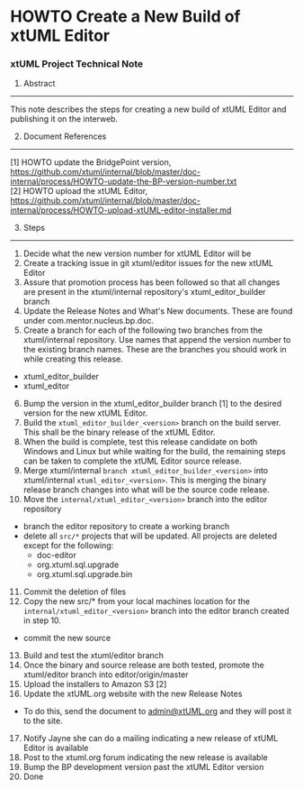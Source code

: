 # HOWTO Create a New Build of xtUML Editor
### xtUML Project Technical Note

1. Abstract
-----------
This note describes the steps for creating a new build of xtUML Editor and 
publishing it on the interweb.

2. Document References
----------------------
[1] HOWTO update the BridgePoint version, https://github.com/xtuml/internal/blob/master/doc-internal/process/HOWTO-update-the-BP-version-number.txt  
[2] HOWTO upload the xtUML Editor, https://github.com/xtuml/internal/blob/master/doc-internal/process/HOWTO-upload-xtUML-editor-installer.md   

3. Steps
-------------
1. Decide what the new version number for xtUML Editor will be  
2. Create a tracking issue in git xtuml/editor issues for the new xtUML Editor 
3. Assure that promotion process has been followed so that all changes
are present in the xtuml/internal repository's xtuml_editor_builder branch
4. Update the Release Notes and What's New documents.  These are found under
com.mentor.nucleus.bp.doc.
5. Create a branch for each of the following two branches from the xtuml/internal repository.
Use names that append the version number to the existing branch names.  These are the branches you
should work in while creating this release.  
  * xtuml_editor_builder
  * xtuml_editor  
6. Bump the version in the xtuml_editor_builder branch [1] to the desired version
for the new xtUML Editor.
7. Build the `xtuml_editor_builder_<version>` branch on the build server.  This shall be the 
binary release of the xtUML Editor.  
8. When the build is complete, test this release candidate on both Windows and 
Linux but while waiting for the build, the remaining steps can be taken to 
complete the xtUML Editor source release.  
9. Merge xtuml/internal `branch xtuml_editor_builder_<version>` into  
xtuml/internal `xtuml_editor_<version>`.  This is merging the binary release branch
changes into what will be the source code release.  
10. Move the `internal/xtuml_editor_<version>` branch into the editor repository    
  * branch the editor repository to create a working branch
  * delete all `src/*` projects that will be updated. All projects are deleted
except for the following:
      * doc-editor
      * org.xtuml.sql.upgrade
      * org.xtuml.sql.upgrade.bin  
11. Commit the deletion of files  
12. Copy the new src/* from your local machines location for the `internal/xtuml_editor_<version>` branch into the editor branch created in step 10.  
  * commit the new source  
13. Build and test the xtuml/editor branch  
14. Once the binary and source release are both tested, promote the xtuml/editor branch into editor/origin/master  
15. Upload the installers to Amazon S3 [2]  
16. Update the xtUML.org website with the new Release Notes 
  * To do this, send the document to admin@xtUML.org and they will post it to the site.
17. Notify Jayne she can do a mailing indicating a new release of xtUML Editor is available  
18. Post to the xtuml.org forum indicating the new release is available  
19. Bump the BP development version past the xtUML Editor version  
20. Done  
